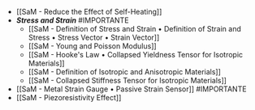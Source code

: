 - [[SaM - Reduce the Effect of Self-Heating]]
- ***Stress and Strain*** #IMPORTANTE 
	- [[SaM - Definition of Stress and Strain • Definition of Strain and Stress • Stress Vector • Strain Vector]]
	- [[SaM - Young and Poisson Modulus]]
	- [[SaM - Hooke's Law • Collapsed Yieldness Tensor for Isotropic Materials]]
	- [[SaM - Definition of Isotropic and Anisotropic Materials]]
	- [[SaM - Collapsed Stiffness Tensor for Isotropic Materials]]
- [[SaM - Metal Strain Gauge • Passive Strain Sensor]] #IMPORTANTE 
- [[SaM - Piezoresistivity Effect]]
